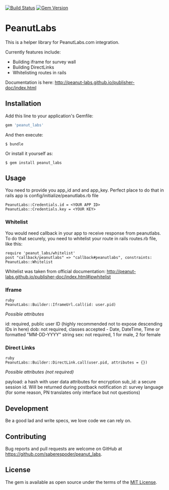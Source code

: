 
[![Build Status](https://travis-ci.org/saberespoder/peanut_labs.svg?branch=master)](https://travis-ci.org/saberespoder/peanut_labs)
[![Gem Version](https://badge.fury.io/rb/peanut_labs.svg)](https://badge.fury.io/rb/peanut_labs)

# PeanutLabs
This is a helper library for PeanutLabs.com integration.

Currently features include:
- Building iframe for survey wall
- Building DirectLinks
- Whitelisting routes in rails

Documentation is here: http://peanut-labs.github.io/publisher-doc/index.html

## Installation

Add this line to your application's Gemfile:

```ruby
gem 'peanut_labs'
```

And then execute:

    $ bundle

Or install it yourself as:

    $ gem install peanut_labs

## Usage
You need to provide you app_id and and app_key.
Perfect place to do that in rails app is config/initialize/peanutlabs.rb file

```
PeanutLabs::Credentials.id = <YOUR APP ID>
PeanutLabs::Credentials.key = <YOUR KEY>
```

### Whitelist

You would need callback in your app to receive response from peanutlabs.
To do that securely, you need to whitelist your route in rails routes.rb file, like this:

```
require 'peanut_labs/whitelist'
post "callback/peanutlabs" => "callback#peanutlabs", constraints: PeanutLabs::Whitelist
```

Whitelist was taken from official documentation:
http://peanut-labs.github.io/publisher-doc/index.html#ipwhitelist

### Iframe

```
ruby
PeanutLabs::Builder::IframeUrl.call(id: user.pid)
```

*Possible attributes*

id: required, public user ID (highly recommended not to expose descending IDs in here)
dob: not required, classes accepted - Date, DateTime, Time or formatted "MM-DD-YYYY" string
sex: not required, 1 for male, 2 for female

### Direct Links

```
ruby
PeanutLabs::Builder::DirectLink.call(user.pid, attributes = {})
```

*Possible attributes (not required)*

payload: a hash with user data attributes for encryption
sub_id: a secure session id. Will be returned during postback notification
zl: survey language (for some reason, PN translates only interface but not questions)


## Development

Be a good lad and write specs, we love code we can rely on.

## Contributing

Bug reports and pull requests are welcome on GitHub at https://github.com/saberespoder/peanut_labs.


## License

The gem is available as open source under the terms of the [MIT License](http://opensource.org/licenses/MIT).
